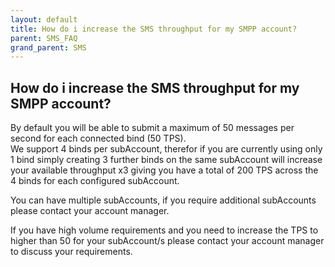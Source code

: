 ```yaml
---
layout: default
title: How do i increase the SMS throughput for my SMPP account?
parent: SMS_FAQ
grand_parent: SMS
---
```


## How do i increase the SMS throughput for my SMPP account?

By default you will be able to submit a maximum of 50 messages per second for each connected bind (50 TPS).  
We support 4 binds per subAccount, therefor if you are currently using only 1 bind simply creating 3 further binds on the same subAccount will increase your available throughput x3 giving you have a total of 200 TPS across the 4 binds for each configured subAccount.

You can have multiple subAccounts, if you require additional subAccounts please contact your account manager.

If you have high volume requirements and you need to increase the TPS to higher than 50 for your subAccount/s please contact your account manager to discuss your requirements.
